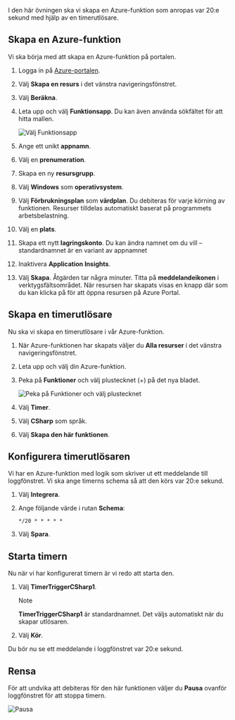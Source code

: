 I den här övningen ska vi skapa en Azure-funktion som anropas var 20:e sekund med hjälp av en timerutlösare.

## <a name="create-an-azure-function"></a>Skapa en Azure-funktion

Vi ska börja med att skapa en Azure-funktion på portalen.

1. Logga in på [Azure-portalen](https://portal.azure.com?azure-portal=true).

1. Välj **Skapa en resurs** i det vänstra navigeringsfönstret.

1. Välj **Beräkna**.

1. Leta upp och välj **Funktionsapp**. Du kan även använda sökfältet för att hitta mallen.

    ![Välj Funktionsapp](../media-drafts/4-click-function-app.png)

1. Ange ett unikt **appnamn**.

1. Välj en **prenumeration**.

1. Skapa en ny **resursgrupp**.

1. Välj **Windows** som **operativsystem**.

1. Välj **Förbrukningsplan** som **värdplan**. Du debiteras för varje körning av funktionen. Resurser tilldelas automatiskt baserat på programmets arbetsbelastning.

1. Välj en **plats**.

1. Skapa ett nytt **lagringskonto**. Du kan ändra namnet om du vill – standardnamnet är en variant av appnamnet

1. Inaktivera **Application Insights**.

1. Välj **Skapa**. Åtgärden tar några minuter. Titta på **meddelandeikonen** i verktygsfältsområdet. När resursen har skapats visas en knapp där som du kan klicka på för att öppna resursen på Azure Portal.

## <a name="create-a-timer-trigger"></a>Skapa en timerutlösare

Nu ska vi skapa en timerutlösare i vår Azure-funktion.

1. När Azure-funktionen har skapats väljer du **Alla resurser** i det vänstra navigeringsfönstret.

1. Leta upp och välj din Azure-funktion.

1. Peka på **Funktioner** och välj plustecknet (+) på det nya bladet.

    ![Peka på Funktioner och välj plustecknet](../media-drafts/4-hover-function.png)

1. Välj **Timer**.

1. Välj **CSharp** som språk.

1. Välj **Skapa den här funktionen**.

## <a name="configure-the-timer-trigger"></a>Konfigurera timerutlösaren

Vi har en Azure-funktion med logik som skriver ut ett meddelande till loggfönstret. Vi ska ange timerns schema så att den körs var 20:e sekund.

1. Välj **Integrera**.

1. Ange följande värde i rutan **Schema**:

    ```
    */20 * * * * *
    ```

1. Välj **Spara**.

## <a name="start-the-timer"></a>Starta timern

Nu när vi har konfigurerat timern är vi redo att starta den.

1. Välj **TimerTriggerCSharp1**. 

    > [!NOTE]
    > **TimerTriggerCSharp1** är standardnamnet. Det väljs automatiskt när du skapar utlösaren.

1. Välj **Kör**. 

Du bör nu se ett meddelande i loggfönstret var 20:e sekund.

## <a name="clean-up"></a>Rensa

För att undvika att debiteras för den här funktionen väljer du **Pausa** ovanför loggfönstret för att stoppa timern.

![Pausa](../media-drafts/4-pause-timer.png)
